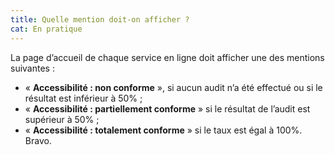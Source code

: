```yaml
---
title: Quelle mention doit-on afficher ?
cat: En pratique
---
```


La page d’accueil de chaque service en ligne doit afficher une des mentions suivantes :

- « **Accessibilité : non conforme** », si aucun audit n’a été effectué ou si le résultat est inférieur à 50% ; 
- « **Accessibilité : partiellement conforme** » si le résultat de l’audit est supérieur à 50% ;
- « **Accessibilité : totalement conforme** » si le taux est égal à 100%. Bravo.
